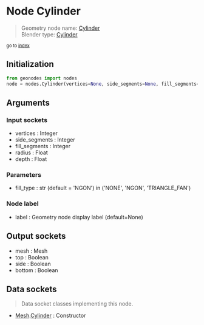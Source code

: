 
# Node Cylinder

> Geometry node name: [Cylinder](https://docs.blender.org/manual/en/latest/modeling/geometry_nodes/mesh_primitives/cylinder.html)<br>
  Blender type: [Cylinder](https://docs.blender.org/api/current/bpy.types.GeometryNodeMeshCylinder.html)
  
<sub>go to [index](/docs/index.md)</sub>

## Initialization

```python
from geonodes import nodes
node = nodes.Cylinder(vertices=None, side_segments=None, fill_segments=None, radius=None, depth=None, fill_type='NGON', label=None)
```



## Arguments


### Input sockets

- vertices : Integer
- side_segments : Integer
- fill_segments : Integer
- radius : Float
- depth : Float

### Parameters

- fill_type : str (default = 'NGON') in ('NONE', 'NGON', 'TRIANGLE_FAN')

### Node label

- label : Geometry node display label (default=None)

## Output sockets

- mesh : Mesh
- top : Boolean
- side : Boolean
- bottom : Boolean

## Data sockets

> Data socket classes implementing this node.
  
  
- [Mesh](/docs/sockets/Mesh.md).[Cylinder](/docs/sockets/Mesh.md#cylinder) : Constructor
  
